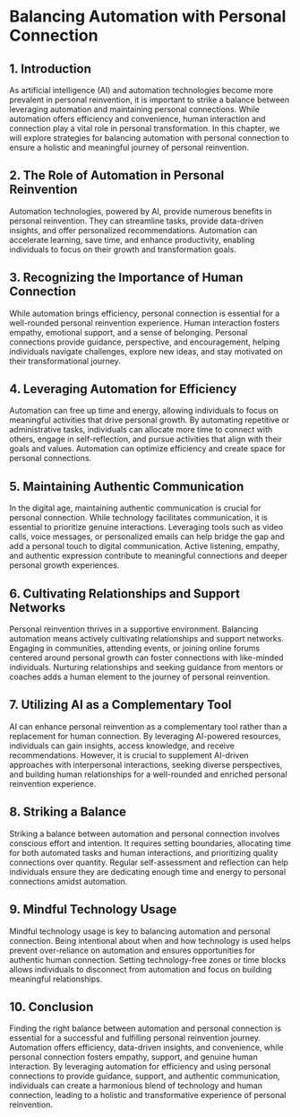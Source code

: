# Balancing Automation with Personal Connection

## 1\. Introduction

As artificial intelligence (AI) and automation technologies become more prevalent in personal reinvention, it is important to strike a balance between leveraging automation and maintaining personal connections. While automation offers efficiency and convenience, human interaction and connection play a vital role in personal transformation. In this chapter, we will explore strategies for balancing automation with personal connection to ensure a holistic and meaningful journey of personal reinvention.

## 2\. The Role of Automation in Personal Reinvention

Automation technologies, powered by AI, provide numerous benefits in personal reinvention. They can streamline tasks, provide data-driven insights, and offer personalized recommendations. Automation can accelerate learning, save time, and enhance productivity, enabling individuals to focus on their growth and transformation goals.

## 3\. Recognizing the Importance of Human Connection

While automation brings efficiency, personal connection is essential for a well-rounded personal reinvention experience. Human interaction fosters empathy, emotional support, and a sense of belonging. Personal connections provide guidance, perspective, and encouragement, helping individuals navigate challenges, explore new ideas, and stay motivated on their transformational journey.

## 4\. Leveraging Automation for Efficiency

Automation can free up time and energy, allowing individuals to focus on meaningful activities that drive personal growth. By automating repetitive or administrative tasks, individuals can allocate more time to connect with others, engage in self-reflection, and pursue activities that align with their goals and values. Automation can optimize efficiency and create space for personal connections.

## 5\. Maintaining Authentic Communication

In the digital age, maintaining authentic communication is crucial for personal connection. While technology facilitates communication, it is essential to prioritize genuine interactions. Leveraging tools such as video calls, voice messages, or personalized emails can help bridge the gap and add a personal touch to digital communication. Active listening, empathy, and authentic expression contribute to meaningful connections and deeper personal growth experiences.

## 6\. Cultivating Relationships and Support Networks

Personal reinvention thrives in a supportive environment. Balancing automation means actively cultivating relationships and support networks. Engaging in communities, attending events, or joining online forums centered around personal growth can foster connections with like-minded individuals. Nurturing relationships and seeking guidance from mentors or coaches adds a human element to the journey of personal reinvention.

## 7\. Utilizing AI as a Complementary Tool

AI can enhance personal reinvention as a complementary tool rather than a replacement for human connection. By leveraging AI-powered resources, individuals can gain insights, access knowledge, and receive recommendations. However, it is crucial to supplement AI-driven approaches with interpersonal interactions, seeking diverse perspectives, and building human relationships for a well-rounded and enriched personal reinvention experience.

## 8\. Striking a Balance

Striking a balance between automation and personal connection involves conscious effort and intention. It requires setting boundaries, allocating time for both automated tasks and human interactions, and prioritizing quality connections over quantity. Regular self-assessment and reflection can help individuals ensure they are dedicating enough time and energy to personal connections amidst automation.

## 9\. Mindful Technology Usage

Mindful technology usage is key to balancing automation and personal connection. Being intentional about when and how technology is used helps prevent over-reliance on automation and ensures opportunities for authentic human connection. Setting technology-free zones or time blocks allows individuals to disconnect from automation and focus on building meaningful relationships.

## 10\. Conclusion

Finding the right balance between automation and personal connection is essential for a successful and fulfilling personal reinvention journey. Automation offers efficiency, data-driven insights, and convenience, while personal connection fosters empathy, support, and genuine human interaction. By leveraging automation for efficiency and using personal connections to provide guidance, support, and authentic communication, individuals can create a harmonious blend of technology and human connection, leading to a holistic and transformative experience of personal reinvention.

